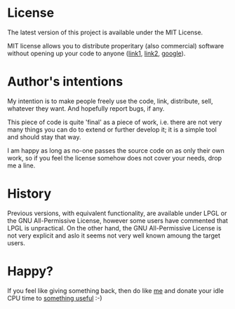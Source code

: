 # License #
The latest version of this project is available under the MIT License.

MIT license allows you to distribute properitary (also commercial) software without opening up your code to anyone ([link1](http://www.tophatstuff.co.uk/?p=40), [link2](http://stackoverflow.com/questions/706799/mit-license), [google](http://lmgtfy.com/?q=mit+license+faq)).

# Author's intentions #
My intention is to make people freely use the code, link, distribute, sell, whatever they want. And hopefully report bugs, if any.

This piece of code is quite 'final' as a piece of work, i.e. there are not very many things you can do to extend or further develop it; it is a simple tool and should stay that way.

I am happy as long as no-one passes the source code on as only their own work, so if you feel the license somehow does not cover your needs, drop me a line.

# History #
Previous versions, with equivalent functionality, are available under LPGL or the GNU All-Permissive License, however some users have commented that LPGL is unpractical. On the other hand, the GNU All-Permissive License is not very explicit and aslo it seems not very well known amoung the target users.

# Happy? #
If you feel like giving something back, then do like [me](http://www.worldcommunitygrid.org/stat/viewMemberInfo.do?userName=skjolber) and donate your idle CPU time to [something useful](http://www.worldcommunitygrid.org/index.jsp) :-)